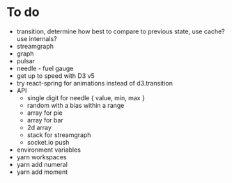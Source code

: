 # To do

* transition, determine how best to compare to previous state, use cache? use internals?
* streamgraph
* graph
* pulsar
* needle - fuel gauge
* get up to speed with D3 v5
* try react-spring for animations instead of d3.transition
* API
  * single digit for needle { value, min, max }
  * random with a bias within a range
  * array for pie
  * array for bar
  * 2d array
  * stack for streamgraph
  * socket.io push
* environment variables
* yarn workspaces
* yarn add numeral
* yarn add moment
